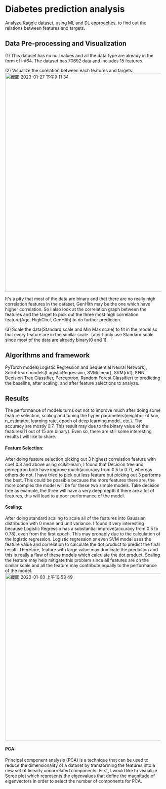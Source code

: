 # Diabetes prediction analysis

Analyze [Kaggle dataset](https://www.kaggle.com/datasets/prosperchuks/health-dataset), using ML and DL approaches, to find out the relations between features and targets.

## Data Pre-processing and Visualization
(1) This dataset has no null values and all the data type are already in the form of int64. The dataset has 70692 data and includes 15 features.   

(2) Visualize the corelation between each features and targets.
<img width="708" alt="截圖 2023-01-27 下午9 11 34" src="https://user-images.githubusercontent.com/68526411/215095097-7725bfcd-dd01-4a32-849b-10a610d164e2.png"> 
 
It's a pity that most of the data are binary and that there are no really high correlation features in the dataset, GenHlth may be the one which have higher correlation. So I also look at the correlation graph between the features and the target to pick out the three most high correlation feature(Age, HighChol, GenHlth) to do further prediction.

(3) Scale the data(Standard scale and Min Max scale) to fit in the model so that every feature are in the similar scale. Later I only use Standard scale since most of the data are already binary(0 and 1).

## Algorithms and framework
PyTorch models(Logistic Regression and Sequential Neural Network), Scikit-learn models(LogisticRegression, SVM(linear), SVM(rbf), KNN, Decision Tree Classifier, Perceptron, Random Forest Classifier) to predicting the baseline, after scaling, and after feature selections to analyze.

## Results
The performance of models turns out not to improve much after doing some feature selection, scaling and tuning the hyper parameters(neighbor of knn, n_estimator, learning rate, epoch of deep learning model, etc.). The accuracy are mostly 0.7. This result may due to the binary value of the features(11 out of 15 are binary). Even so, there are still some interesting results I will like to share.

#### Feature Selection: 
After doing feature selection picking out 3 highest correlation feature with coef 0.3 and above using scikit-learn, I found that Decision tree and perceptron both have improve much(accuracy from 0.5 to 0.7), whereas others do not. I have tried to pick out less feature but picking out 3 performs the best. This could be possible because the more features there are, the more complex the model will be for these two simple models. Take decision tree as example, the three will have a very deep depth if there are a lot of features, this will lead to a poor performance of the model. 

#### Scaling:
After doing standard scaling to scale all of the features into Gaussian distribution with 0 mean and unit variance. I found it very interesting because Logistic Regressio has a substantial improve(accuracy from 0.5 to 0.78), even from the first epoch. This may probably due to the calculation of the logistic regression. Logistic regression or even SVM model uses the feature value and correlation to calculate the dot product to predict the final result. Therefore, feature with large value may dominate the prediction and this is really a flaw of these models which calculate the dot product. Scaling the feature may help mitigate this problem since all features are on the similar scale and all the feature may contribute equally to the performance of the model. 
<img width="541" alt="截圖 2023-01-03 上午10 53 49" src="https://user-images.githubusercontent.com/68526411/215100815-877a2fcc-0ccc-44d4-a9e3-0d83b226e646.png">

#### PCA:
Principal component analysis (PCA) is a technique that can be used to reduce the dimensionality of a dataset by transforming the features into a new set of linearly uncorrelated components. First, I would like to visualize Scree plot which represents the eigenvalues that define the magnitude of eigenvectors in order to select the number of components for PCA.

